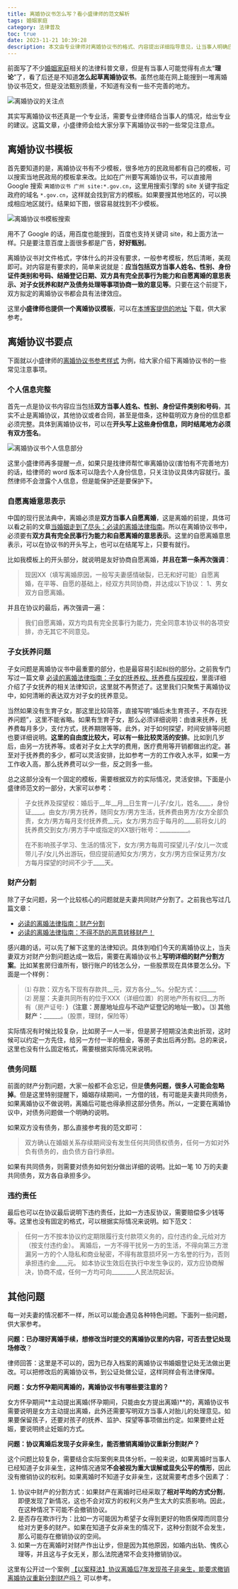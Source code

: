 ```yaml
---
title: 离婚协议书怎么写？看小盛律师的范文解析
tags: 婚姻家庭
category: 法律普及
toc: true
date: 2023-11-21 10:39:28
description: 本文由专业律师对离婚协议书的格式、内容提出详细指导意见，让当事人明确应包含的必要信息，如身份信息、自愿离婚声明、子女抚养、财产分割、债务问题，违约责任等关键要点。同时在最后回答了一些问题，让读者对离婚协议有更深入的了解。
---
```


前面写了不少[婚姻家庭](https://selfboot.cn/tags/%E5%A9%9A%E5%A7%BB%E5%AE%B6%E5%BA%AD/)相关的法律科普文章，但是有当事人可能觉得有点太“**理论**”了，看了后还是不知道**怎么起草离婚协议书**。虽然也能在网上能搜到一堆离婚协议书范文，但是没法甄别质量，不知道有没有一些不完善的地方。

![离婚协议的关注点](https://slefboot-1251736664.file.myqcloud.com/20231031_divorce_settlement_description.png)

<!-- more -->

其实写离婚协议书还真是一个专业活，需要专业律师结合当事人的情况，给出专业的建议。这篇文章，小盛律师会给大家分享下离婚协议书的一些常见注意点。

## 离婚协议书模板

首先要知道的是，离婚协议书有不少模板，很多地方的民政局都有自己的模板，可以搜索当地民政局的模板拿来改。比如在广州要写离婚协议书，可以直接用 Google 搜索 `离婚协议书 广州 site:*.gov.cn`，这里用搜索引擎的 site 关键字指定政府的域名 `*.gov.cn`，这样就会找到官方的模板。如果要搜其他地区的，可以换成相应地区就行。结果如下图，很容易就找到不少模板。

![离婚协议书模板搜索](https://slefboot-1251736664.file.myqcloud.com/20231116_divorce_settlement_description_search.png)

用不了 Google 的话，用百度也能搜到，百度也支持关键词 site，和上面方法一样。只是要注意百度上面很多都是广告，**好好甄别**。

离婚协议书对文件格式，字体什么的并没有要求，一般参考模板，然后清晰，美观即可。对内容是有要求的，简单来说就是：**应当包括双方当事人姓名、性别、身份证件类别和号码、结婚登记日期、双方具有完全民事行为能力和自愿离婚的意思表示、对子女抚养和财产及债务处理等事项协商一致的意见等**。只要在这个前提下，双方拟定的离婚协议书都会具有法律效应。

这里**小盛律师也提供一个离婚协议模板**，可以在[本博客提供的地址](/downloads/小盛律师-离婚协议书参考样式.docx) 下载，供大家参考。

## 离婚协议书要点

下面就以小盛律师的[离婚协议书参考样式](/downloads/小盛律师-离婚协议书参考样式.docx) 为例，给大家介绍下离婚协议书的一些常见注意事项。

### 个人信息完整

首先一点是协议书内容应当包括**双方当事人姓名、性别、身份证件类别和号码**，其实不止是离婚协议，其他协议或者合同，甚至是借条，这种载明双方身份的信息都必须完整。具体到离婚协议书，可以在**开头写上这些身份信息，同时结尾地方必须有双方签名**。

![离婚协议书个人信息部分](https://slefboot-1251736664.file.myqcloud.com/20231120_divorce_settlement_description_info.png)

这里小盛律师再多提醒一点，如果只是找律师帮忙审离婚协议(害怕有不完善地方)的话，给律师的 word 版本可以隐去个人身份信息，只关注协议具体内容就行。虽然律师不会泄露个人信息，但是能保护还是要保护下。

### 自愿离婚意思表示

中国的现行民法典中，离婚必须是**双方当事人自愿离婚**，这是离婚的前提，具体可以看之前的文章[当婚姻走到了尽头：必读的离婚法律指南](https:selfboot.cn/2023/07/21/divorce_legal_knowlage/)。所以在离婚协议书中，必须要有**双方具有完全民事行为能力和自愿离婚的意思表示**。这里的自愿离婚意思表示，可以在协议书的开头写上，也可以在结尾写上，只要有就行。

比如我模板上的开头部分，就说明是友好协商自愿离婚，**并且在第一条再次强调**：

> 现因XX（填写离婚原因，一般写夫妻感情破裂，已无和好可能）自愿离婚，在平等、自愿的基础上，经双方共同协商，并达成以下协议：
> 1、男女双方自愿离婚。

并且在协议的最后，再次强调一遍：

> 我们自愿离婚，双方均具有完全民事行为能力，完全同意本协议书的各项安排，亦无其它不同意见。

### 子女抚养问题

子女问题是离婚协议书中最重要的部分，也是最容易引起纠纷的部分。之前我专门写过一篇文章 [必读的离婚法律指南：子女的抚养权、抚养费与探视权](https://selfboot.cn/2023/08/13/divorce_legal_children/)，里面详细介绍了子女抚养的相关法律知识，这里就不再赘述了。这里我们只聚焦于离婚协议中，如何清晰的表达双方对子女的抚养意见。

当然如果没有生育子女，那这里比较简答，直接写明“婚后未生育孩子，不存在抚养问题”，这里不能省略。如果有生育子女，那么必须详细说明：由谁来抚养，抚养费每月多少，支付方式，抚养期限等等。此外，对于如何探望，时间安排等问题也要详细说明。**这里的自由度比较大，可以有一些比较灵活的安排**。比如到几岁后，由另一方抚养等。或者对子女上大学的费用，医疗费用等开销都做出约定。甚至对于抚养费的多少，都可以灵活安排，比如参考一方的工作收入水平，如果一方工作收入高，那么抚养费可以少一些，反之则多一些。

总之这部分没有一个固定的模板，需要根据双方的实际情况，灵活安排。下面是小盛律师范文的一部分，大家可以参考：

> 子女抚养及探望权：婚后于__年__月__日生育一儿子/女儿，姓名____，身份证____。由女方/男方抚养，随同女方/男方生活，抚养费由男方/女方全部负责，女方/男方每月支付抚养费__元，女方/男方应于每月的____前将女儿的抚养费交到女方/男方手中或指定的XX银行帐号：__________。
> 
> 在不影响孩子学习、生活的情况下，女方/男方每周可探望儿子/女儿一次或带儿子/女儿外出游玩，但应提前通知女方/男方，女方/男方应保证男方/女方每月探望的时间不少于____天。

### 财产分割

除了子女问题，另一个比较核心的问题就是夫妻共同财产分割了。之前我也写过几篇文章：

- [必读的离婚法律指南：财产分割](https://selfboot.cn/2023/07/23/divorce_legal_money/)
- [必读的离婚法律指南：不得不防的恶意转移财产！](https://selfboot.cn/2023/09/08/divorce_money_hide/)

感兴趣的话，可以先了解下这里的法律知识。具体到咱们今天的离婚协议上，当夫妻双方对财产分割问题达成一致后，需要在离婚协议书上**写明详细的财产分割方案**。比如某套房归谁所有，银行账户的钱怎么分，一些股票现在具体要怎么分。下面是一个样例：

> ⑴ 存款：双方名下现有存款共__元，双方各分__%。分配方式：______　　
> ⑵ 房屋：夫妻共同所有的位于XXX（详细位置）的房地产所有权归__方所有（房产证号: ______）（注意：房屋地址应与不动产证登记的地址一致）。
> ⑶ 其他财产：____________。（股票，理财，保险等）

实际情况有时候比较复杂，比如房子一人一半，但是房子短期没法卖出折现，这时候可以约定一方先住，给另一方付一半的租金，等房子卖出后再分割。总的来说，这里也没有什么固定格式，需要根据实际情况来说明。

### 债务问题

前面的财产分割问题，大家一般都不会忘记，但是**债务问题，很多人可能会忽略掉**。但是这里特别提醒下，婚姻存续期间，一方借的钱，有可能是夫妻共同债务，如果离婚协议不做说明，离婚后可能也得承担这部分债务。所以，一定要在离婚协议中，对债务问题做一个明确的说明。

如果双方没有债务，那么直接参考我的范文即可：

> 双方确认在婚姻关系存续期间没有发生任何共同债权债务，任何一方如对外负有债务的，由负债方自行承担。

如果有共同债务，则需要对债务如何划分做出详细的说明。比如一笔 10 万的夫妻共同债务，双方各自承担多少。

### 违约责任

最后也可以在协议最后说明下违约责任，比如一方违反协议，需要赔偿多少钱等等。这里也没有固定的格式，可以根据实际情况来说明。如下范文：

> 任何一方不按本协议约定期限履行支付款项义务的，应付违约金_元给对方（按支付违约金）。
> 离婚后，一方不得干扰另一方的生活，不得向第三方泄漏另一方的个人隐私和商业秘密，不得有故意损坏另一方名誉的行为，否则承担违约金____元。
> 如本协议生效后在执行中发生争议的，双方应协商解决，协商不成，任何一方均可向________人民法院起诉。

## 其他问题

每一对夫妻的情况都不一样，所以可以能会遇见各种特色问题。下面列一些问题，供大家参考。

**问题：已办理好离婚手续，想修改当时提交的离婚协议里的内容，可否去登记处现场修改**？

律师回答：这里是不可以的，因为已存入档案的离婚协议书婚姻登记处无法做出更改。可以把修改后的离婚协议书，到公证处做公证，这样同样会有法律保障。

**问题：女方怀孕期间离婚的，离婚协议书有哪些要注意的？**

女方怀孕期间**主动提出离婚(怀孕期间，只能由女方提出离婚)**的，离婚协议书需要说明是女方主动提出离婚，此外还需要写明双方当事人对胎儿的处理意见。如果要保留孩子，还要对孩子的抚养、监护、探望等事项做出约定。如果要终止妊娠，要说明终止妊娠的方式。

**问题：协议离婚后发现子女非亲生，能否撤销离婚协议重新分割财产？**

这个问题比较复杂，需要结合实际案例来具体分析。一般来说，如果离婚时当事人已经知道子女非亲生，这种情况通常**不会被视为重大误解或显失公平的情形**，因此没有撤销协议的权利。如果离婚时不知道子女非亲生，这就需要考虑多个因素了：

1. 协议中财产的分割方式：如果财产在离婚时已经采取了**相对平均的方式分割**，即便发现了新情况，这也不会对双方的权利义务产生太大的实质影响。因此，在这种情况下可能不会撤销协议。
2. 是否存在欺诈行为：比如一方可能因为希望子女得到更好的物质保障而同意分给对方更多的财产。如果在知道子女非亲生的情况下，这种分割就不会发生，那么可能存在撤销协议的空间。
3. 如果一方在离婚时对财产作出让步，但是因为其他原因，如婚内出轨、愧疚心理等，并且这与子女无关，那么法院通常不会支持撤销协议。

这里有公开过一个案例 [【以案释法】协议离婚后7年发现孩子非亲生，能要求撤销离婚协议重新分割财产吗？](https://sfj.wuhu.gov.cn/fzxc/zlzx/8276538.html) 可以参考。